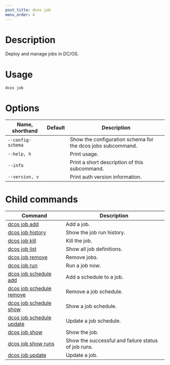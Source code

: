 ```yaml
---
post_title: dcos job
menu_order: 4
---
```

    
# Description
Deploy and manage jobs in DC/OS.

# Usage

```bash
dcos job
```

# Options

| Name, shorthand | Default | Description |
|---------|-------------|-------------|
| `--config-schema`   |             |  Show the configuration schema for the dcos jobs subcommand. |
| `--help, h`   |             |  Print usage. |
| `--info`   |             |  Print a short description of this subcommand. |
| `--version, v`   |             | Print auth version information. |

# Child commands

| Command | Description |
|---------|-------------|
| [dcos job add](/docs/1.9/usage/cli/command-reference/dcos-job/dcos-job-add/)   |  Add a job. | 
| [dcos job history](/docs/1.9/usage/cli/command-reference/dcos-job/dcos-job-history/)   | Show the job run history. | 
| [dcos job kill](/docs/1.9/usage/cli/command-reference/dcos-job/dcos-job-kill/)   | Kill the job. | 
| [dcos job list](/docs/1.9/usage/cli/command-reference/dcos-job/dcos-job-list/)   | Show all job definitions.  | 
| [dcos job remove](/docs/1.9/usage/cli/command-reference/dcos-job/dcos-job-remove/)   | Remove jobs.   | 
| [dcos job run](/docs/1.9/usage/cli/command-reference/dcos-job/dcos-job-run/)   | Run a job now. | 
| [dcos job schedule add](/docs/1.9/usage/cli/command-reference/dcos-job/dcos-job-schedule-add/)   |  Add a schedule to a job.  | 
| [dcos job schedule remove](/docs/1.9/usage/cli/command-reference/dcos-job/dcos-job-schedule-remove/)   |  Remove a job schedule.  |
| [dcos job schedule show](/docs/1.9/usage/cli/command-reference/dcos-job/dcos-job-schedule-show/)   | Show a job schedule.  | 
| [dcos job schedule update](/docs/1.9/usage/cli/command-reference/dcos-job/dcos-job-schedule-update/)   | Update a job schedule.  | 
| [dcos job show](/docs/1.9/usage/cli/command-reference/dcos-job/dcos-job-show/)   | Show the job. | 
| [dcos job show runs](/docs/1.9/usage/cli/command-reference/dcos-job/dcos-job-show-runs/)   | Show the successful and failure status of job runs.  | 
| [dcos job update](/docs/1.9/usage/cli/command-reference/dcos-job/dcos-job-update/)   | Update a job.  | 
